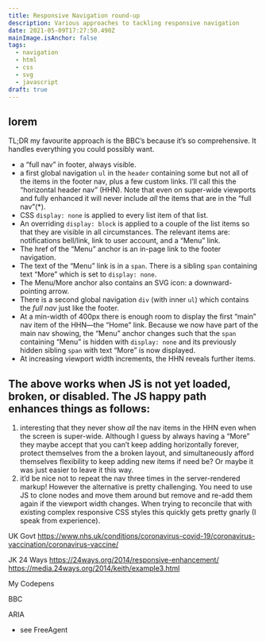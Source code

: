 ```yaml
---
title: Responsive Navigation round-up
description: Various approaches to tackling responsive navigation
date: 2021-05-09T17:27:50.490Z
mainImage.isAnchor: false
tags:
  - navigation
  - html
  - css
  - svg
  - javascript
draft: true
---
```

lorem
---

TL;DR my favourite approach is the BBC’s because it’s so comprehensive. It handles everything you could possibly want.

- a “full nav” in footer, always visible.
- a first global navigation `ul` in the `header` containing some but not all of the items in the footer nav, plus a few custom links. I’ll call this the “horizontal header nav” (HHN). Note that even on super-wide viewports and fully enhanced it will never include _all_ the items that are in the “full nav”(*).
- CSS `display: none` is applied to every list item of that list.
- An overriding `display: block` is applied to a couple of the list items so that they are visible in all circumstances. The relevant items are: notifications bell/link, link to user account, and a “Menu” link.
- The href of the “Menu” anchor is an in-page link to the footer navigation.
- The text of the “Menu” link is in a `span`. There is a sibling `span` containing text “More” which is set to `display: none`.
- The Menu/More anchor also contains an SVG icon: a downward-pointing arrow.
- There is a second global navigation `div` (with inner `ul`) which contains the _full nav_ just like the footer.
- At a min-width of 400px there is enough room to display the first “main” nav item of the HHN—the “Home” link. Because we now have part of the main nav showing, the “Menu” anchor changes such that the `span` containing “Menu” is hidden with `display: none` and its previously hidden sibling `span` with text “More” is now displayed.
- At increasing viewport width increments, the HHN reveals further items.

The above works when JS is not yet loaded, broken, or disabled. The JS happy path enhances things as follows:
- 

1. interesting that they never show _all_ the nav items in the HHN even when the screen is super-wide. Although I guess by always having a “More” they maybe accept that you can’t keep adding horizontally forever, protect themselves from the a broken layout, and simultaneously afford themselves flexibility to keep adding new items if need be? Or maybe it was just easier to leave it this way.
1. it’d be nice not to repeat the nav three times in the server-rendered markup! However the alternative is pretty challenging. You need to use JS to clone nodes and move them around but remove and re-add them again if the viewport width changes. When trying to reconcile that with existing complex responsive CSS styles this quickly gets pretty gnarly (I speak from experience).

UK Govt
https://www.nhs.uk/conditions/coronavirus-covid-19/coronavirus-vaccination/coronavirus-vaccine/

JK 24 Ways
https://24ways.org/2014/responsive-enhancement/
https://media.24ways.org/2014/keith/example3.html

My Codepens

BBC

ARIA
- see FreeAgent



